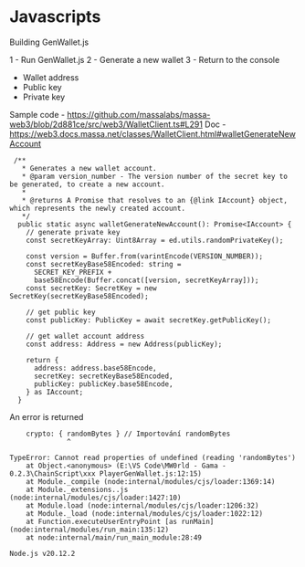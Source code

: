# Javascripts 

Building GenWallet.js 

1 - Run GenWallet.js 
2 - Generate a new wallet
3 - Return to the console 
- Wallet address 
- Public key 
- Private key 



Sample code - https://github.com/massalabs/massa-web3/blob/2d881ce/src/web3/WalletClient.ts#L291
Doc - https://web3.docs.massa.net/classes/WalletClient.html#walletGenerateNewAccount
```
 /**
   * Generates a new wallet account.
   * @param version_number - The version number of the secret key to be generated, to create a new account.
   *
   * @returns A Promise that resolves to an {@link IAccount} object, which represents the newly created account.
   */
  public static async walletGenerateNewAccount(): Promise<IAccount> {
    // generate private key
    const secretKeyArray: Uint8Array = ed.utils.randomPrivateKey();

    const version = Buffer.from(varintEncode(VERSION_NUMBER));
    const secretKeyBase58Encoded: string =
      SECRET_KEY_PREFIX +
      base58Encode(Buffer.concat([version, secretKeyArray]));
    const secretKey: SecretKey = new SecretKey(secretKeyBase58Encoded);

    // get public key
    const publicKey: PublicKey = await secretKey.getPublicKey();

    // get wallet account address
    const address: Address = new Address(publicKey);

    return {
      address: address.base58Encode,
      secretKey: secretKeyBase58Encoded,
      publicKey: publicKey.base58Encode,
    } as IAccount;
  }
```




An error is returned 
```
    crypto: { randomBytes } // Importování randomBytes
              ^

TypeError: Cannot read properties of undefined (reading 'randomBytes')
    at Object.<anonymous> (E:\VS Code\MW0rld - Gama - 0.2.3\ChainScript\xxx PlayerGenWallet.js:12:15)
    at Module._compile (node:internal/modules/cjs/loader:1369:14)
    at Module._extensions..js (node:internal/modules/cjs/loader:1427:10)
    at Module.load (node:internal/modules/cjs/loader:1206:32)
    at Module._load (node:internal/modules/cjs/loader:1022:12)
    at Function.executeUserEntryPoint [as runMain] (node:internal/modules/run_main:135:12)
    at node:internal/main/run_main_module:28:49

Node.js v20.12.2
```


